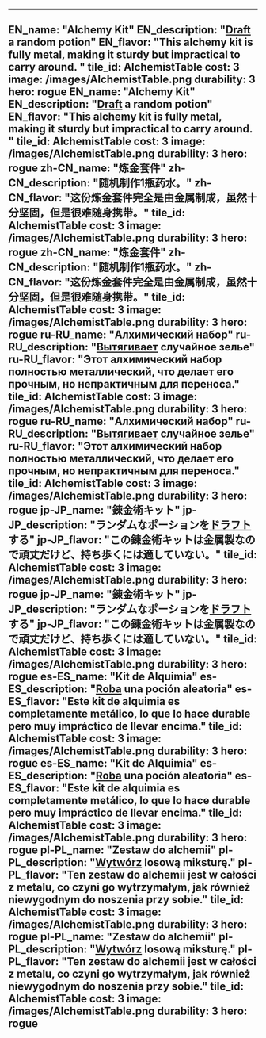 ---

EN_name: "Alchemy Kit"
EN_description: "<u>Draft</u> a random potion"
EN_flavor: "This alchemy kit is fully metal, making it sturdy but impractical to carry around. "
tile_id: AlchemistTable
cost: 3
image: /images/AlchemistTable.png
durability: 3
hero: rogue
EN_name: "Alchemy Kit"
EN_description: "<u>Draft</u> a random potion"
EN_flavor: "This alchemy kit is fully metal, making it sturdy but impractical to carry around. "
tile_id: AlchemistTable
cost: 3
image: /images/AlchemistTable.png
durability: 3
hero: rogue
zh-CN_name: "炼金套件"
zh-CN_description: "随机制作1瓶药水。"
zh-CN_flavor: "这份炼金套件完全是由金属制成，虽然十分坚固，但是很难随身携带。"
tile_id: AlchemistTable
cost: 3
image: /images/AlchemistTable.png
durability: 3
hero: rogue
zh-CN_name: "炼金套件"
zh-CN_description: "随机制作1瓶药水。"
zh-CN_flavor: "这份炼金套件完全是由金属制成，虽然十分坚固，但是很难随身携带。"
tile_id: AlchemistTable
cost: 3
image: /images/AlchemistTable.png
durability: 3
hero: rogue
ru-RU_name: "Алхимический набор"
ru-RU_description: "<u>Вытягивает</u> случайное зелье"
ru-RU_flavor: "Этот алхимический набор полностью металлический, что делает его прочным, но непрактичным для переноса."
tile_id: AlchemistTable
cost: 3
image: /images/AlchemistTable.png
durability: 3
hero: rogue
ru-RU_name: "Алхимический набор"
ru-RU_description: "<u>Вытягивает</u> случайное зелье"
ru-RU_flavor: "Этот алхимический набор полностью металлический, что делает его прочным, но непрактичным для переноса."
tile_id: AlchemistTable
cost: 3
image: /images/AlchemistTable.png
durability: 3
hero: rogue
jp-JP_name: "錬金術キット"
jp-JP_description: "ランダムなポーションを<u>ドラフト</u>する"
jp-JP_flavor: "この錬金術キットは金属製なので頑丈だけど、持ち歩くには適していない。"
tile_id: AlchemistTable
cost: 3
image: /images/AlchemistTable.png
durability: 3
hero: rogue
jp-JP_name: "錬金術キット"
jp-JP_description: "ランダムなポーションを<u>ドラフト</u>する"
jp-JP_flavor: "この錬金術キットは金属製なので頑丈だけど、持ち歩くには適していない。"
tile_id: AlchemistTable
cost: 3
image: /images/AlchemistTable.png
durability: 3
hero: rogue
es-ES_name: "Kit de Alquimia"
es-ES_description: "<u>Roba</u> una poción aleatoria"
es-ES_flavor: "Este kit de alquimia es completamente metálico, lo que lo hace durable pero muy impráctico de llevar encima."
tile_id: AlchemistTable
cost: 3
image: /images/AlchemistTable.png
durability: 3
hero: rogue
es-ES_name: "Kit de Alquimia"
es-ES_description: "<u>Roba</u> una poción aleatoria"
es-ES_flavor: "Este kit de alquimia es completamente metálico, lo que lo hace durable pero muy impráctico de llevar encima."
tile_id: AlchemistTable
cost: 3
image: /images/AlchemistTable.png
durability: 3
hero: rogue
pl-PL_name: "Zestaw do alchemii"
pl-PL_description: "<u>Wytwórz</u> losową miksturę."
pl-PL_flavor: "Ten zestaw do alchemii jest w całości z metalu, co czyni go wytrzymałym, jak również niewygodnym do noszenia przy sobie."
tile_id: AlchemistTable
cost: 3
image: /images/AlchemistTable.png
durability: 3
hero: rogue
pl-PL_name: "Zestaw do alchemii"
pl-PL_description: "<u>Wytwórz</u> losową miksturę."
pl-PL_flavor: "Ten zestaw do alchemii jest w całości z metalu, co czyni go wytrzymałym, jak również niewygodnym do noszenia przy sobie."
tile_id: AlchemistTable
cost: 3
image: /images/AlchemistTable.png
durability: 3
hero: rogue
---